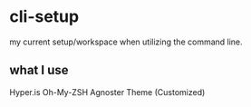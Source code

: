 # cli-setup
my current setup/workspace when utilizing the command line.

## what I use

Hyper.is
Oh-My-ZSH
  Agnoster Theme (Customized)
